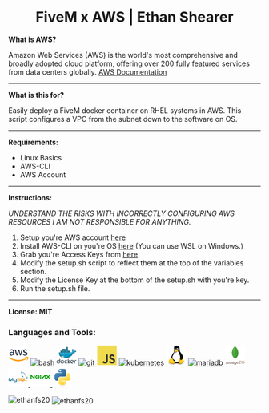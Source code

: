 <h1 align="center">FiveM x AWS | Ethan Shearer</h1>

**What is AWS?**

Amazon Web Services (AWS) is the world's most comprehensive and broadly adopted cloud platform, offering over 200 fully featured services from data centers globally. [AWS Documentation](https://aws.amazon.com/what-is-aws/)

---
**What is this for?**

Easily deploy a FiveM docker container on RHEL systems in AWS. This script configures a VPC from the subnet down to the software on OS.

___

**Requirements:**

* Linux Basics
* AWS-CLI
* AWS Account

---

**Instructions:**

*UNDERSTAND THE RISKS WITH INCORRECTLY CONFIGURING AWS RESOURCES*
*I AM NOT RESPONSIBLE FOR ANYTHING.*

1. Setup you're AWS account [here](https://aws.amazon.com/what-is-aws/)
2. Install AWS-CLI on you're OS [here](https://docs.aws.amazon.com/cli/latest/userguide/getting-started-install.html) (You can use WSL on Windows.)
3. Grab you're Access Keys from [here](https://docs.aws.amazon.com/IAM/latest/UserGuide/id_credentials_access-keys.html)
4. Modify the setup.sh script to reflect them at the top of the variables section.
5. Modify the License Key at the bottom of the setup.sh with you're key.
6. Run the setup.sh file.

---

**License: MIT**

<h3 align="left">Languages and Tools:</h3>
<p align="left"> <a href="https://aws.amazon.com" target="_blank" rel="noreferrer"> <img src="https://raw.githubusercontent.com/devicons/devicon/master/icons/amazonwebservices/amazonwebservices-original-wordmark.svg" alt="aws" width="40" height="40"/> </a> <a href="https://www.gnu.org/software/bash/" target="_blank" rel="noreferrer"> <img src="https://www.vectorlogo.zone/logos/gnu_bash/gnu_bash-icon.svg" alt="bash" width="40" height="40"/> </a> <a href="https://www.docker.com/" target="_blank" rel="noreferrer"> <img src="https://raw.githubusercontent.com/devicons/devicon/master/icons/docker/docker-original-wordmark.svg" alt="docker" width="40" height="40"/> </a> <a href="https://git-scm.com/" target="_blank" rel="noreferrer"> <img src="https://www.vectorlogo.zone/logos/git-scm/git-scm-icon.svg" alt="git" width="40" height="40"/> </a> <a href="https://developer.mozilla.org/en-US/docs/Web/JavaScript" target="_blank" rel="noreferrer"> <img src="https://raw.githubusercontent.com/devicons/devicon/master/icons/javascript/javascript-original.svg" alt="javascript" width="40" height="40"/> </a> <a href="https://kubernetes.io" target="_blank" rel="noreferrer"> <img src="https://www.vectorlogo.zone/logos/kubernetes/kubernetes-icon.svg" alt="kubernetes" width="40" height="40"/> </a> <a href="https://www.linux.org/" target="_blank" rel="noreferrer"> <img src="https://raw.githubusercontent.com/devicons/devicon/master/icons/linux/linux-original.svg" alt="linux" width="40" height="40"/> </a> <a href="https://mariadb.org/" target="_blank" rel="noreferrer"> <img src="https://www.vectorlogo.zone/logos/mariadb/mariadb-icon.svg" alt="mariadb" width="40" height="40"/> </a> <a href="https://www.mongodb.com/" target="_blank" rel="noreferrer"> <img src="https://raw.githubusercontent.com/devicons/devicon/master/icons/mongodb/mongodb-original-wordmark.svg" alt="mongodb" width="40" height="40"/> </a> <a href="https://www.mysql.com/" target="_blank" rel="noreferrer"> <img src="https://raw.githubusercontent.com/devicons/devicon/master/icons/mysql/mysql-original-wordmark.svg" alt="mysql" width="40" height="40"/> </a> <a href="https://www.nginx.com" target="_blank" rel="noreferrer"> <img src="https://raw.githubusercontent.com/devicons/devicon/master/icons/nginx/nginx-original.svg" alt="nginx" width="40" height="40"/> </a> <a href="https://www.python.org" target="_blank" rel="noreferrer"> <img src="https://raw.githubusercontent.com/devicons/devicon/master/icons/python/python-original.svg" alt="python" width="40" height="40"/> </a> </p>

<p><img align="left" src="https://github-readme-stats.vercel.app/api/top-langs?username=ethanfs20&show_icons=true&theme=dark&locale=en&layout=compact" alt="ethanfs20" /></p>

<p>&nbsp;<img align="center" src="https://github-readme-stats.vercel.app/api?username=ethanfs20&show_icons=true&theme=dark&locale=en" alt="ethanfs20" /></p>
